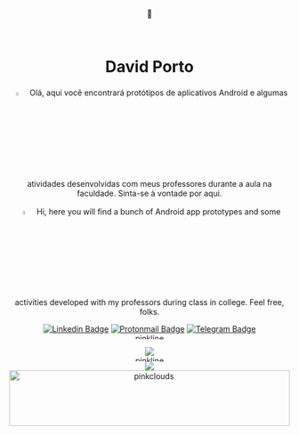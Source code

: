 <div align="center">
    <p>🌸</p> 
</br>
<H1> David Porto</H1>
    <p><img width="4%" height="4%" src="https://upload.wikimedia.org/wikipedia/commons/0/05/Flag_of_Brazil.svg">ㅤOlá,
        aqui você encontrará protótipos de aplicativos Android e algumas atividades desenvolvidas com meus professores
        durante a aula na faculdade. Sinta-se à vontade por aqui.
    </p>
    <p><img width="4%" height="4%"
            src="https://upload.wikimedia.org/wikipedia/en/a/a4/Flag_of_the_United_States.svg">ㅤHi, here you will find a
        bunch of Android app prototypes and some activities developed with my professors during class in college. Feel
        free, folks.
    </p>

[![Linkedin Badge](https://img.shields.io/badge/-David%20Porto-blue?style=flat-square&logo=Linkedin&logoColor=white&link=https://www.linkedin.com/in/david-porto/)](https://www.linkedin.com/in/david-porto/)
[![Protonmail Badge](https://img.shields.io/badge/-Meu%20Email-8b89cc?style=flat-square&logo=ProtonMail&logoColor=white&link=mailto:davidcontato@pm.me)](mailto:davidcontato@pm.me)
[![Telegram Badge](https://img.shields.io/badge/-Dáleth-ec5797?style=flat-square&logo=Telegram&logoColor=white&link=https://t.me/dleth)](https://t.me/dleth)
    </br>
    <img alt="pinkline" width="100%" height="10"
        src="https://i.pinimg.com/originals/e6/70/fd/e670fdebc75c520ef908bfe045f0cb9a.gif">
    </br>
    <div>
        <img
            src="https://github-readme-stats.vercel.app/api?username=davidaleth&title_color=b94476&hide_border=true&hide=contribs,prs,issues&bg_color=00000000">
    </div>
    <img alt="pinkline" width="100%" height="10"
        src="https://i.pinimg.com/originals/e6/70/fd/e670fdebc75c520ef908bfe045f0cb9a.gif">
    <div>
        <img
            src="https://github-readme-stats.vercel.app/api/top-langs/?username=davidaleth&langs_count=10&title_color=b94476&hide_border=true&bg_color=00000000">
    </div>
    <img alt="pinkclouds" width="100%" height="100"
        src="https://i.pinimg.com/originals/98/c6/b1/98c6b14dac169574dd637e16d320833e.png">
</div>
